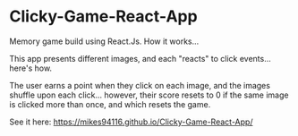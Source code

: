 # Clicky-Game-React-App

Memory game build using React.Js. 
How it works...

This app presents different images, and each "reacts" to click events... here's how.

The user earns a point when they click on each image, and the images shuffle upon each click... however, their score resets to 0 if the same image is clicked more than once, and which resets the game.

See it here: https://mikes94116.github.io/Clicky-Game-React-App/
